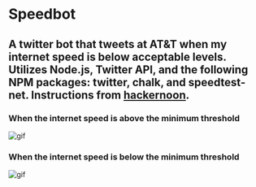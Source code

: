 # Speedbot
A twitter bot that tweets at AT&T when my internet speed is below acceptable levels.  Utilizes Node.js, Twitter API, and the following NPM packages: twitter, chalk, and speedtest-net. Instructions from [hackernoon](https://hackernoon.com/create-a-simple-twitter-bot-with-node-js-5b14eb006c08).
---
### When the internet speed is **above** the minimum threshold
![gif](./images/speedAbovePar.gif)

### When the internet speed is **below** the minimum threshold
![gif](./images/speedBelowPar.gif)
